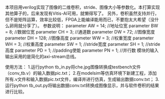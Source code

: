 本项目用verilog实现了图像的二维卷积，stride、图像大小等参数化。本打算实现其他算子的，后来发现有Vitis-AI可用，就懒得写了。
另外，卷积虽然支持并行，但不是矩阵运算，效率比较低，FPGA上能编译能用而已，不要抱太大希望（没什么卵用就分享了）。
参数说明：
    parameter AW = 14;  //地址位宽
    parameter BW = 8;  //数据位宽
    parameter CH = 3;  //通道数
    parameter DW = 72; //图像宽度
    parameter DH = 128; //图像高度
    parameter WW = 3;  //权重宽度
    parameter WH = 3;  //权重高度
    parameter SW = 1;  //stride宽度
    parameter SH = 1;  //stride高度
    parameter PD = 1;  //padding使能
    parameter PN = 1;  //并行数
模块的输入输出采用的是简化的axi-stream总线。

使用方法：
1.运行python tb_in.py将che.jpg图像转换成testbench文件（conv_tb.v）的输入数据pic.txt；
2.在modelsim等仿真环境下新建工程，添加所有.v文件和输入数据pic.txt文件，编译并进行仿真，生成输出数据conv.txt；
3.运行python tb_out.py将输出数据conv.txt转换成图像显示，并与软件卷积的结果进行比较。
